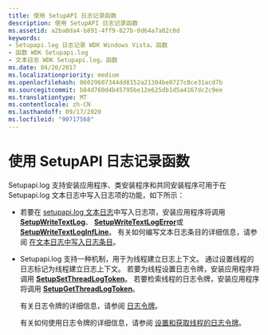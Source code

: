 ```yaml
---
title: 使用 SetupAPI 日志记录函数
description: 使用 SetupAPI 日志记录函数
ms.assetid: a2ba0da4-b891-4ff9-827b-0d64a7a02c0d
keywords:
- Setupapi.log 日志记录 WDK Windows Vista，函数
- 函数 WDK Setupapi.log
- 文本日志 WDK Setupapi.log，函数
ms.date: 04/20/2017
ms.localizationpriority: medium
ms.openlocfilehash: 06029607344dd8152a21304be0727c0ce31acd7b
ms.sourcegitcommit: b84d760d4b45795be12e625db1d5a4167dc2c9ee
ms.translationtype: MT
ms.contentlocale: zh-CN
ms.lasthandoff: 09/17/2020
ms.locfileid: "90717568"
---
```

# <a name="using-the-setupapi-logging-functions"></a>使用 SetupAPI 日志记录函数


Setupapi.log 支持安装应用程序、类安装程序和共同安装程序可用于在 Setupapi.log 文本日志中写入日志项的功能，如下所示：

-   若要在 [setupapi.log 文本日志](setupapi-text-logs.md)中写入日志项，安装应用程序将调用 [**SetupWriteTextLog**](/windows/win32/api/setupapi/nf-setupapi-setupwritetextlog)、 [**SetupWriteTextLogError**](/windows/win32/api/setupapi/nf-setupapi-setupwritetextlogerror)或 [**SetupWriteTextLogInfLine**](/windows/win32/api/setupapi/nf-setupapi-setupwritetextloginfline)。 有关如何编写文本日志条目的详细信息，请参阅 [在文本日志中写入日志条目](writing-log-entries-in-a-text-log.md)。

-   Setupapi.log 支持一种机制，用于为线程建立日志上下文。 通过设置线程的日志标记为线程建立日志上下文。 若要为线程设置日志令牌，安装应用程序将调用 [**SetupSetThreadLogToken**](/windows/win32/api/setupapi/nf-setupapi-setupsetthreadlogtoken)。 若要检索线程的日志令牌，安装应用程序将调用 [**SetupGetThreadLogToken**](/windows/win32/api/setupapi/nf-setupapi-setupgetthreadlogtoken)。

    有关日志令牌的详细信息，请参阅 [日志令牌](log-tokens.md)。

    有关如何使用日志令牌的详细信息，请参阅 [设置和获取线程的日志令牌](setting-and-getting-a-log-token-for-a-thread.md)。

 

